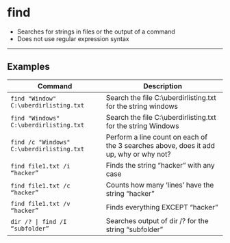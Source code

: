 # find

- Searches for strings in files or the output of a command
- Does not use regular expression syntax

---

## Examples

| **Command** | **Description** |
|-------------|-----------------|
| `find "Window" C:\uberdirlisting.txt` | Search the file C:\uberdirlisting.txt for the string windows |
| `find "Windows" C:\uberdirlisting.txt` | Search the file C:\uberdirlisting.txt for the string Windows |
| `find /c "Windows" C:\uberdirlisting.txt` | Perform a line count on each of the 3 searches above, does it add up, why or why not? |
| `find file1.txt /i “hacker”` | Finds the string “hacker” with any case |
| `find file1.txt /c “hacker”` | Counts how many ‘lines’ have the string “hacker” |
| `find file1.txt /v “hacker”` | Finds everything EXCEPT “hacker” |
| `dir /? \| find /I “subfolder”` | Searches output of dir /? for the string “subfolder” |